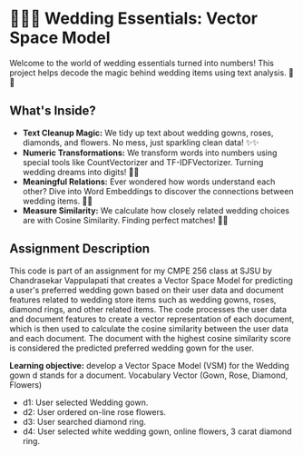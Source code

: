 # 👗🌹💍 **Wedding Essentials: Vector Space Model**

Welcome to the world of wedding essentials turned into numbers! This project helps decode the magic behind wedding items using text analysis. 🎩💐

## **What's Inside?**
- **Text Cleanup Magic:** We tidy up text about wedding gowns, roses, diamonds, and flowers. No mess, just sparkling clean data! ✨✨
- **Numeric Transformations:** We transform words into numbers using special tools like CountVectorizer and TF-IDFVectorizer. Turning wedding dreams into digits! 🔢💭
- **Meaningful Relations:** Ever wondered how words understand each other? Dive into Word Embeddings to discover the connections between wedding items. 🤝💬
- **Measure Similarity:** We calculate how closely related wedding choices are with Cosine Similarity. Finding perfect matches! 📏🎯



## **Assignment Description**
This code is part of an assignment for my CMPE 256 class at SJSU by Chandrasekar Vappulapati that creates a Vector Space Model for predicting a user's preferred wedding gown based on their user data and document features related to wedding store items such as wedding gowns, roses, diamond rings, and other related items. The code processes the user data and document features to create a vector representation of each document, which is then used to calculate the cosine similarity between the user data and each document. The document with the highest cosine similarity score is considered the predicted preferred wedding gown for the user.

**Learning objective:** develop a Vector Space Model (VSM) for the Wedding gown
d stands for a document.
Vocabulary Vector (Gown, Rose, Diamond, Flowers)
- d1: User selected Wedding gown.
- d2: User ordered on-line rose flowers.
- d3: User searched diamond ring.
- d4: User selected white wedding gown, online flowers, 3 carat diamond ring.
